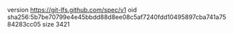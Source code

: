 version https://git-lfs.github.com/spec/v1
oid sha256:5b7be70799e4e45bbdd88d8ee08c5af7240fdd10495897cba741a7584283cc05
size 3421
